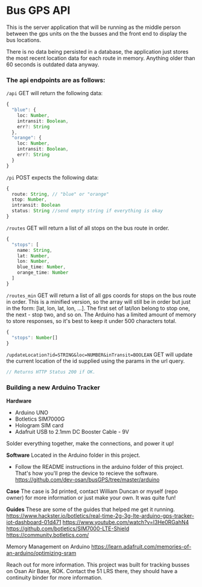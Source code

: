 # Bus GPS API

This is the server application that will be running as the middle person between the gps units on the the busses and the front end to display the bus locations.

There is no data being persisted in a database, the application just stores the most recent location data for each route in memory. Anything older than 60 seconds is outdated data anyway.

### The api endpoints are as follows:

`/api` GET will return the following data:
```typescript
{
  "blue": {
    loc: Number,
    intransit: Boolean,
    err?: String
  },
  "orange": {
    loc: Number,
    intransit: Boolean,
    err?: String
  }
}
```

`/pi` POST expects the following data:
```typescript
{
  route: String, // "blue" or "orange"
  stop: Number,
  intransit: Boolean
  status: String //send empty string if everything is okay
}
```

`/routes` GET will return a list of all stops on the bus route in order.
```typescript
{
  "stops": [
    name: String,
    lat: Number,
    lon: Number,
    blue_time: Number,
    orange_time: Number
  ]
}
```

`/routes_min` GET will return a list of all gps coords for stops on the bus route in order.
This is a minified version, so the array will still be in order but just in the form: [lat, lon, lat, lon, ...].
The first set of lat/lon belong to stop one, the next - stop two, and so on. The Arduino has a limited amount of memory to store responses, so it's best to keep it under 500 characters total.
```typescript
{
  "stops": Number[]
}
```

`/updateLocation?id=STRING&loc=NUMBER&inTransit=BOOLEAN` GET will update the current location of the id supplied using the params in the url query.
```typescript
// Returns HTTP Status 200 if OK.
```

### Building a new Arduino Tracker

**Hardware**
- Arduino UNO
- Botletics SIM7000G
- Hologram SIM card
- Adafruit USB to 2.1mm DC Booster Cable - 9V

Solder everything together, make the connections, and power it up!

**Software**
Located in the Arduino folder in this project.
- Follow the README instructions in the arduino folder of this project. That's how you'll prep the device to recieve the software. https://github.com/dev-osan/busGPS/tree/master/arduino

**Case**
The case is 3d printed, contact William Duncan or myself (repo owner) for more information or just make your own. It was quite fun!

**Guides**
These are some of the guides that helped me get it running.
https://www.hackster.io/botletics/real-time-2g-3g-lte-arduino-gps-tracker-iot-dashboard-01d471
https://www.youtube.com/watch?v=l3He0RGahN4
https://github.com/botletics/SIM7000-LTE-Shield
https://community.botletics.com/

Memory Management on Arduino
https://learn.adafruit.com/memories-of-an-arduino/optimizing-sram

Reach out for more information. This project was built for tracking busses on Osan Air Base, ROK. Contact the 51 LRS there, they should have a continuity binder for more information.
